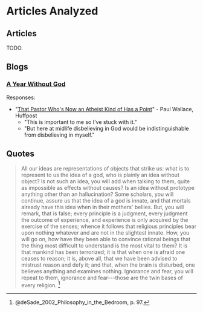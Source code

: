 Articles Analyzed
================================================================================


Articles
--------------------------------------------------------------------------------

TODO.


Blogs
--------------------------------------------------------------------------------


### [A Year Without God](http://www.patheos.com/blogs/yearwithoutgod/)

Responses:

-   "[That Pastor Who's Now an Atheist Kind of Has a Point](http://www.huffingtonpost.com/paul-wallace/that-pastor-whos-now-an-a_b_6430958.html)" - Paul Wallace, Huffpost
    -   "This is important to me so I've stuck with it."
    -   "But here at midlife disbelieving in God would be indistinguishable from disbelieving in myself."


Quotes
--------------------------------------------------------------------------------

>   All our ideas are representations of objects that strike us: what is to represent
>   to us the idea of a god, who is plainly an idea without object? Is not such an idea,
>   you will add when talking to them, quite as impossible as effects without causes?
>   Is an idea without prototype anything other than an hallucination? Some scholars,
>   you will continue, assure us that the idea of a god is innate, and that mortals 
>   already have this idea when in their mothers' bellies. But, you will remark, 
>   that is false; every principle is a judgment, every judgment the outcome of 
>   experience, and experience is only acquired by the exercise of the senses;
>   whence it follows that religious principles bear upon nothing whatever and are
>   not in the slightest innate. How, you will go on, how have they been able to
>   convince rational beings that the thing most difficult to understand is the
>   most vital to them? It is that mankind has been terrorized; it is that when
>   one is afraid one ceases to reason; it is, above all, that we have been advised
>   to mistrust reason and defy it; and that, when the brain is disturbed, one
>   believes anything and examines nothing. Ignorance and fear, you will repeat
>   to them, ignorance and fear---those are the twin bases of every religion. [^deSade2002p97]


[^deSade2002p97]: @deSade_2002_Philosophy_in_the_Bedroom\, p. 97.


<!-- REFERENCES -->


